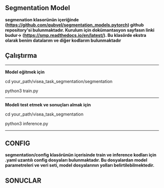 ## Segmentation Model

**segmenation klasorünün içeriğinde (https://github.com/qubvel/segmentation_models.pytorch) github repository'si bulunmaktadır. Kurulum için dokümantasyon sayfasın linki budur-> (https://smp.readthedocs.io/en/latest/). Bu klasörde ekstra olarak benim datalarım ve diğer kodlarım bulunmaktadır**

## Çalıştırma

----

**Model eğitmek için**

cd your_path/visea_task_segmentation/segmentation

python3 train.py

----

**Modeli test etmek ve sonuçları almak için**

cd your_path/visea_task_segmentation

python3 inference.py

----

## CONFIG

**segmentation/config klasörünün içerisinde train ve inference kodları için .yaml uzantılı config dosyaları bulunmaktadır. Bu dosyalardan model parametreleri ve veri seti, model dosyalarının yolları belirtilebilmektedir.**

## SONUCLAR

![]()
![]()
![]()
![]()
![]()
![]()
